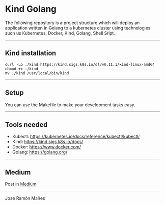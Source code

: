 # Kind Golang

The following repository is a project structure which will deploy an application written in Golang to a kubernetes cluster using technologies such us Kubernetes, Docker, Kind, Golang, Shell Sript.

---

## Kind installation
```shell
curl -Lo ./kind https://kind.sigs.k8s.io/dl/v0.11.1/kind-linux-amd64
chmod +x ./kind
mv ./kind /usr/local/bin/kind
```
---

## Setup

You can use the Makefile to make your development tasks easy.

---

## Tools needed
- Kubectl: https://kubernetes.io/docs/reference/kubectl/kubectl/
- Kind: https://kind.sigs.k8s.io/docs/
- Docker: https://www.docker.com/
- Golang: https://golang.org/

---

## Medium

Post in [Medium](https://medium.com/@joseramonmanes/k8s-kind-docker-registry-for-local-development-environments-dcdfa362f67b)

---

Jose Ramón Mañes